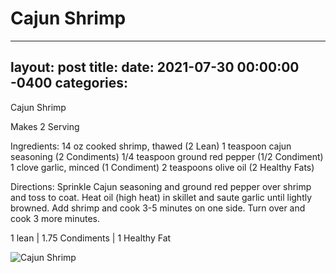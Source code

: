 # Cajun Shrimp
---
layout: post
title: 
date:   2021-07-30 00:00:00 -0400
categories: 
---

Cajun Shrimp

Makes 2 Serving

Ingredients:
14 oz cooked shrimp, thawed (2 Lean)
1 teaspoon cajun seasoning (2 Condiments)
1/4 teaspoon ground red pepper (1/2 Condiment)
1 clove garlic, minced (1 Condiment)
2 teaspoons olive oil (2 Healthy Fats)

Directions:
Sprinkle Cajun seasoning and ground red pepper over shrimp and toss to coat. Heat oil (high heat) in skillet and saute garlic until lightly browned. Add shrimp and cook 3-5 minutes on one side. Turn over and cook 3 more minutes.

1 lean | 1.75 Condiments | 1 Healthy Fat

![Cajun Shrimp](/images/Cajun%20Shrimp.png)

